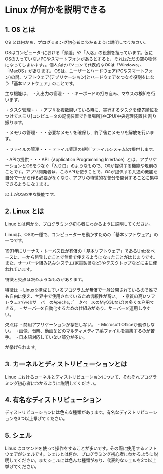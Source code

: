 # Linux が何かを説明できる

## 1. OS とは

OS とは何かを、プログラミング初心者にわかるように説明してください。

OSはコンピュータ-における「頭脳」や「人格」の役割を担っています。仮にOSの入っていないPCやスマートフォンがあるとすると、それはただの空の物体になってしまいます。。個人向けパソコンで代表的なOSは「Windows」、「MacOS」があります。
OSは、ユーザーとハードウェア(PCやスマートフォン)の間、ソフトウェア(アプリケーション)とハードウェアをつなぐ役割をになう「基本ソフトウェア」のことです。

主な機能は、 
・入出力の管理・・・キーボードの打ち込み、マウスの検知を行います。 

・タスク管理・・・アプリを複数開いている時に、実行するタスクを優先順位をつけてメモリ[コンピュータの記憶装置で作業場所]やCPU[中央処理装置]を割り振ります。

・メモリの管理・・・必要なメモリを確保し、終了後にメモリを解放を行います。 

・ファイルの管理・・・ファイル管理の規則(ファイルシステム)の提供します。

・APIの提供・・・API（Application Programming Interface）とは、アプリケーションとOSをつなぐ「入り口」のようなもので、OSが提供する機能や規則のことです。アプリ開発者は、このAPIを使うことで、OSが提供する共通の機能を自分で一から作る必要がなくなり、アプリの特徴的な部分を開発することに集中できるようになります。

以上がOSの主な機能です。



## 2. Linux とは

Linux とは何かを、プログラミング初心者にわかるように説明してください。

Linuxは、OSの一種で、コンピューターを動かすための「基本ソフトウェア」の一つです。

1991年にリーナス・トーバス氏が有償の「基本ソフトウェア」であるUnixをベースに、一から開発したことで無償で使えるようになったことがはじまりです。
また、サーバーや組み込みシステム(家電製品など)やデスクトップなどに主に使われています。

特徴と欠点は次のようなものがあります。

特徴は
・Linuxを構成しているプログラムが無償で一般公開されているので誰でも自由に使え、世界中で使用されているため信頼性が高い。
・品質の高いソフトウェア(webサーバーのApache,データベースのMySQLなど)の多くを利用できる。
・サーバーを自動化するための仕組みがあり、サーバーを運用しやすい。

欠点は
・商用アプリケーションが存在しない。
    ・Microsoft Officeが動作しない。
    ・画像、音楽、動画などのマルティメディア系ファイルを編集するのが苦手。
・日本語対応していない部分が多い。

が挙げられます。


## 3. カーネルとディストリビューションとは

Linux におけるカーネルとディストリビューションについて、それぞれプログラミング初心者にわかるように説明してください。






## 4. 有名なディストリビューション

ディストリビューションには色んな種類があります。有名なディストリビューションを3つ以上挙げてください。





## 5. シェル

Linux はコマンドを使って操作をすることが多いです。その際に使用するソフトウェアがシェルです。シェルとは何か、プログラミング初心者にわかるように説明してください。またシェルには色んな種類があり、代表的なシェルを2つ以上挙げてください。


